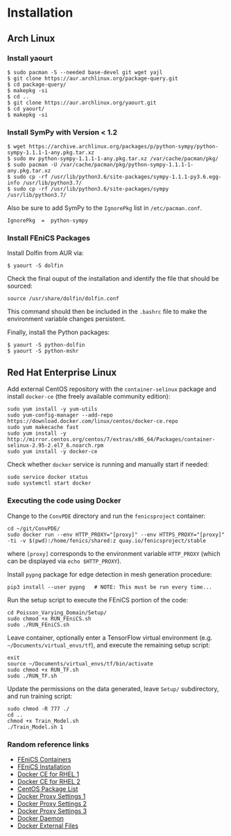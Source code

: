 # Installation

## Arch Linux


### Install yaourt

```console
$ sudo pacman -S --needed base-devel git wget yajl
$ git clone https://aur.archlinux.org/package-query.git
$ cd package-query/
$ makepkg -si
$ cd ..
$ git clone https://aur.archlinux.org/yaourt.git
$ cd yaourt/
$ makepkg -si
```

### Install SymPy with Version < 1.2
```console
$ wget https://archive.archlinux.org/packages/p/python-sympy/python-sympy-1.1.1-1-any.pkg.tar.xz
$ sudo mv python-sympy-1.1.1-1-any.pkg.tar.xz /var/cache/pacman/pkg/
$ sudo pacman -U /var/cache/pacman/pkg/python-sympy-1.1.1-1-any.pkg.tar.xz
$ sudo cp -rf /usr/lib/python3.6/site-packages/sympy-1.1.1-py3.6.egg-info /usr/lib/python3.7/
$ sudo cp -rf /usr/lib/python3.6/site-packages/sympy /usr/lib/python3.7/
```
Also be sure to add SymPy to the `IgnorePkg` list in `/etc/pacman.conf`.
```
IgnorePkg  =  python-sympy    
```

### Install FEniCS Packages
Install Dolfin from AUR via:
```console
$ yaourt -S dolfin
```
Check the final ouput of the installation and identify the file that should be sourced:
```console
source /usr/share/dolfin/dolfin.conf
```
This command should then be included in the `.bashrc` file to make the environment variable changes persistent.

Finally, install the Python packages:
```console
$ yaourt -S python-dolfin
$ yaourt -S python-mshr    
```




## Red Hat Enterprise Linux

Add external CentOS repository with the `container-selinux` package and install `docker-ce` (the freely available community edition):
```
sudo yum install -y yum-utils
sudo yum-config-manager --add-repo https://download.docker.com/linux/centos/docker-ce.repo
sudo yum makecache fast
sudo yum install -y http://mirror.centos.org/centos/7/extras/x86_64/Packages/container-selinux-2.95-2.el7_6.noarch.rpm
sudo yum install -y docker-ce
```

Check whether `docker` service is running and manually start if needed:
```
sudo service docker status
sudo systemctl start docker
```


### Executing the code using Docker

Change to the `ConvPDE` directory and run the `fenicsproject` container:
```
cd ~/git/ConvPDE/
sudo docker run --env HTTP_PROXY="[proxy]" --env HTTPS_PROXY="[proxy]" -ti -v $(pwd):/home/fenics/shared:z quay.io/fenicsproject/stable 
```
where `[proxy]` corresponds to the environment variable `HTTP_PROXY` (which can be displayed via `echo $HTTP_PROXY`).


Install `pypng` package for edge detection in mesh generation procedure:
```
pip3 install --user pypng   # NOTE: This must be run every time...
```

Run the setup script to execute the FEniCS portion of the code:
```
cd Poisson_Varying_Domain/Setup/
sudo chmod +x RUN_FEniCS.sh
sudo ./RUN_FEniCS.sh
```

Leave container, optionally enter a TensorFlow virtual environment (e.g. `~/Documents/virtual_envs/tf`), and execute the remaining setup script:
```
exit
source ~/Documents/virtual_envs/tf/bin/activate
sudo chmod +x RUN_TF.sh
sudo ./RUN_TF.sh
```

Update the permissions on the data generated, leave `Setup/` subdirectory, and run training script:
```
sudo chmod -R 777 ./
cd ..
chmod +x Train_Model.sh
./Train_Model.sh 1
```



### Random reference links
* [FEniCS Containers](https://buildmedia.readthedocs.org/media/pdf/fenics-containers/latest/fenics-containers.pdf)
* [FEniCS Installation](https://fenics.readthedocs.io/en/latest/installation.html#from-source)
* [Docker CE for RHEL 1](https://nickjanetakis.com/blog/docker-tip-39-installing-docker-ce-on-redhat-rhel-7x)
* [Docker CE for RHEL 2](https://stackoverflow.com/questions/45272827/docker-ce-on-rhel-requires-container-selinux-2-9/45274492#45274492)
* [CentOS Package List](http://mirror.centos.org/centos/7/extras/x86_64/Packages/)
* [Docker Proxy Settings 1](https://docs.docker.com/network/proxy/)
* [Docker Proxy Settings 2](https://groups.google.com/forum/#!topic/coreos-user/T7Lz8IT5NT4)
* [Docker Proxy Settings 3](https://forums.docker.com/t/issue-with-installing-pip-packages-inside-a-docker-container-with-ubuntu/35107)
* [Docker Daemon](https://forums.docker.com/t/cannot-connect-to-the-docker-daemon-is-the-docker-daemon-running-on-this-host/8925/3)
* [Docker External Files](https://stackoverflow.com/questions/30652299/having-docker-access-external-files)
